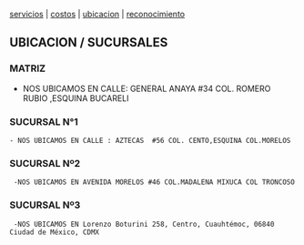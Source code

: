 [servicios](./servicios.md) | [costos](./costos.md) | [ubicacion](./ubicacion.md) | [reconocimiento](./reconocimiento)

   ## UBICACION / SUCURSALES 
    
   ### MATRIZ 
   
   - NOS UBICAMOS  EN CALLE: GENERAL ANAYA #34 COL. ROMERO RUBIO ,ESQUINA BUCARELI
  
  
   ### SUCURSAL N°1 
   
    - NOS UBICAMOS EN CALLE : AZTECAS  #56 COL. CENTO,ESQUINA COL.MORELOS 
    
    
   ### SUCURSAL Nº2
    
     -NOS UBICAMOS EN AVENIDA MORELOS #46 COL.MADALENA MIXUCA COL TRONCOSO
     
   
   ### SUCURSAL Nº3
     
     -NOS UBICAMOS EN Lorenzo Boturini 258, Centro, Cuauhtémoc, 06840 Ciudad de México, CDMX
     
    
    
    
    
